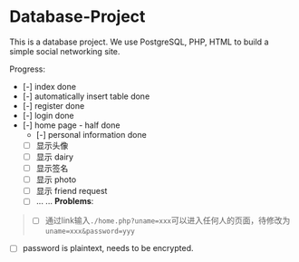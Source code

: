 # Database-Project
This is a database project. We use PostgreSQL, PHP, HTML to build a simple social networking site.

Progress:

- [-] index done
- [-] automatically insert table done
- [-] register done
- [-] login done
- [-] home page - half done
  - [-] personal information done
  - [ ] 显示头像
  - [ ] 显示 dairy
  - [ ] 显示签名
  - [ ] 显示 photo
  - [ ] 显示 friend request
  - [ ] ... ...
  **Problems**:
>- [ ] 通过link输入`./home.php?uname=xxx`可以进入任何人的页面，待修改为`uname=xxx&password=yyy`
- [ ] password is plaintext, needs to be encrypted.
